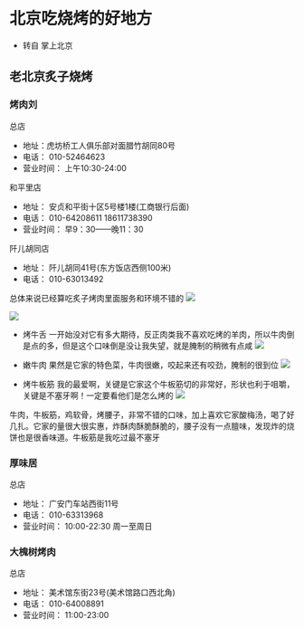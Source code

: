 # 北京吃烧烤的好地方 #
- 转自 掌上北京

## 老北京炙子烧烤 ##


### 烤肉刘 ###
总店
- 地址：虎坊桥工人俱乐部对面腊竹胡同80号
- 电话： 010-52464623
- 营业时间： 上午10:30-24:00 

和平里店
- 地址： 安贞和平街十区5号楼1楼(工商银行后面)
- 电话： 010-64208611 18611738390
- 营业时间： 早9：30——晚11：30

阡儿胡同店
- 地址： 阡儿胡同41号(东方饭店西侧100米)
- 电话： 010-63013492


总体来说已经算吃炙子烤肉里面服务和环境不错的
![](http://i1.piimg.com/567571/b62848fa5ff1c98e.png)

![](http://i1.piimg.com/567571/9bd545c68a4a21ee.png)


- 烤牛舌
一开始没对它有多大期待，反正肉类我不喜欢吃烤的羊肉，所以牛肉倒是点的多，但是这个口味倒是没让我失望，就是腌制的稍微有点咸
![](http://i1.piimg.com/567571/eff13ef5c5716235.png)

- 嫩牛肉
果然是它家的特色菜，牛肉很嫩，咬起来还有咬劲，腌制的很到位
![](http://i1.piimg.com/567571/797ab98aea25ec9a.png)

- 烤牛板筋
我的最爱啊，关键是它家这个牛板筋切的非常好，形状也利于咀嚼，关键是不塞牙啊！一定要看他们是怎么烤的
![](http://i4.piimg.com/567571/e48d8d5102dda5f8.png)

牛肉，牛板筋，鸡软骨，烤腰子，非常不错的口味，加上喜欢它家酸梅汤，喝了好几扎。它家的量很大很实惠，炸酥肉酥脆酥脆的，腰子没有一点膻味，发现炸的烧饼也是很香味道。牛板筋是我吃过最不塞牙

### 厚味居 ###
总店
- 地址： 广安门车站西街11号
- 电话： 010-63313968
- 营业时间： 10:00-22:30 周一至周日

### 大槐树烤肉 ###
总店
- 地址： 美术馆东街23号(美术馆路口西北角)
- 电话： 010-64008891
- 营业时间： 11:00-23:00 

 


